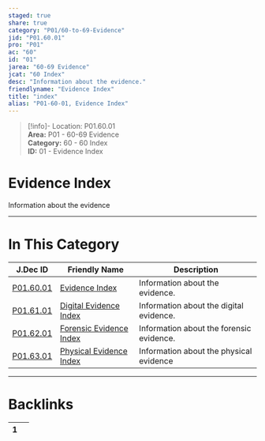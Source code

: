 ```yaml
---  
staged: true  
share: true  
category: "P01/60-to-69-Evidence"  
jid: "P01.60.01"  
pro: "P01"  
ac: "60"  
id: "01"  
jarea: "60-69 Evidence"  
jcat: "60 Index"  
desc: "Information about the evidence."  
friendlyname: "Evidence Index"  
title: "index"  
alias: "P01-60-01, Evidence Index"  
---  
```

>[!info]- Location: P01.60.01  
>**Area:** P01 - 60-69 Evidence  
>**Category:** 60 - 60 Index  
>**ID:** 01 - Evidence Index  
  
# Evidence Index  
  
Information about the evidence  
  
  
  
---  
# In This Category  
  
| J.Dec ID                                                                 | Friendly Name                                                                          | Description                              |  
| ------------------------------------------------------------------------ | -------------------------------------------------------------------------------------- | ---------------------------------------- |  
| [P01.60.01](index.md)             | [Evidence Index](index.md)                      | Information about the evidence.          |  
| [P01.61.01](./61-Digital/index.md)  | [Digital Evidence Index](./61-Digital/index.md)   | Information about the digital evidence.  |  
| [P01.62.01](./62-Forensic/index.md) | [Forensic Evidence Index](./62-Forensic/index.md) | Information about the forensic evidence. |  
| [P01.63.01](./63-Physical/index.md) | [Physical Evidence Index](./63-Physical/index.md) | Information about the physical evidence  |  
  
  
---  
# Backlinks  
<div><table class="dataview table-view-table"><thead class="table-view-thead"><tr class="table-view-tr-header"><th class="table-view-th"><span></span><span class="dataview small-text">1</span></th><th class="table-view-th"><span></span></th></tr></thead><tbody class="table-view-tbody"></tbody></table></div>